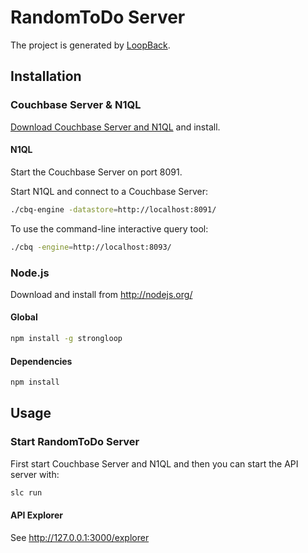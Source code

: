 # RandomToDo Server

The project is generated by [LoopBack](http://loopback.io).

## Installation

### Couchbase Server & N1QL

[Download Couchbase Server and N1QL](http://www.couchbase.com/nosql-databases/downloads) and install.

#### N1QL

Start the Couchbase Server on port 8091.

Start N1QL and connect to a Couchbase Server:

```bash
./cbq-engine -datastore=http://localhost:8091/
```

To use the command-line interactive query tool:

```bash
./cbq -engine=http://localhost:8093/
```

### Node.js

Download and install from http://nodejs.org/

#### Global

```bash
npm install -g strongloop
```

#### Dependencies

```bash
npm install
```

## Usage

### Start RandomToDo Server

First start Couchbase Server and N1QL
and then you can start the API server with:

```bash
slc run
```

#### API Explorer

See http://127.0.0.1:3000/explorer
